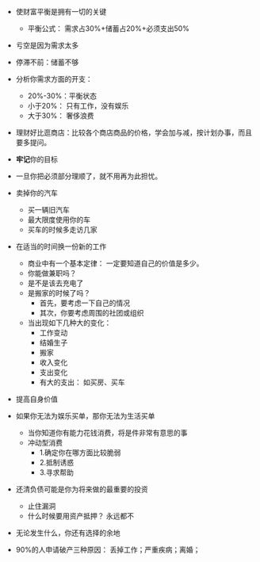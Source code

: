 - 使财富平衡是拥有一切的关键
  - 平衡公式： 需求占30%+储蓄占20%+必须支出50%
- 亏空是因为需求太多
- 停滞不前：储蓄不够
- 分析你需求方面的开支：
  - 20%-30%：平衡状态
  - 小于20%： 只有工作，没有娱乐
  - 大于30%： 奢侈浪费
- 理财好比逛商店：比较各个商店商品的价格，学会加与减，按计划办事，而且要多提问。
- **牢记**你的目标
- 一旦你把必须部分理顺了，就不用再为此担忧。
- 卖掉你的汽车
  - 买一辆旧汽车
  - 最大限度使用你的车
  - 买车的时候多走访几家
- 在适当的时间换一份新的工作
  - 商业中有一个基本定律： 一定要知道自己的价值是多少。
  - 你能做兼职吗？
  - 是不是该去充电了
  - 是搬家的时候了吗？
    - 首先，要考虑一下自己的情况
    - 其次，你要考虑周围的社团或组织
  - 当出现如下几种大的变化：
    - 工作变动
    - 结婚生子
    - 搬家
    - 收入变化
    - 支出变化
    - 有大的支出： 如买房、买车
- 提高自身价值

- 如果你无法为娱乐买单，那你无法为生活买单
  - 当你知道你有能力花钱消费，将是件非常有意思的事
  - 冲动型消费
    - 1.确定你在哪方面比较脆弱
    - 2.抵制诱惑
    - 3.寻求帮助

- 还清负债可能是你为将来做的最重要的投资
  - 止住漏洞
  - 什么时候要用资产抵押？ 永远都不

- 无论发生什么，你还有选择的余地

- 90%的人申请破产三种原因： 丢掉工作；严重疾病；离婚；
